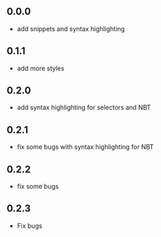 ## 0.0.0
 * add snippets and syntax highlighting

## 0.1.1
 * add more styles

## 0.2.0
 * add syntax highlighting for selectors and NBT

## 0.2.1
 * fix some bugs with syntax highlighting for NBT

## 0.2.2
 * fix some bugs

## 0.2.3
 * Fix bugs
